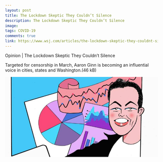 ```yaml
---
layout: post
title: The Lockdown Skeptic They Couldn’t Silence
description: The Lockdown Skeptic They Couldn’t Silence
image: 
tags: COVID-19
comments: true
link: https://www.wsj.com/articles/the-lockdown-skeptic-they-couldnt-silence-11589566245?shareToken=stc6812482fc1343bc83e7253c7bebe12a&reflink=article_email_share
---
```

Opinion | The Lockdown Skeptic They Couldn’t Silence

Targeted for censorship in March, Aaron Ginn is becoming an influential
voice in cities, states and Washington.(46 kB)

![](/../../assets/images/post-images/skeptic/1e009fb2df23f59110fa94bf614d13aa.jpg)
